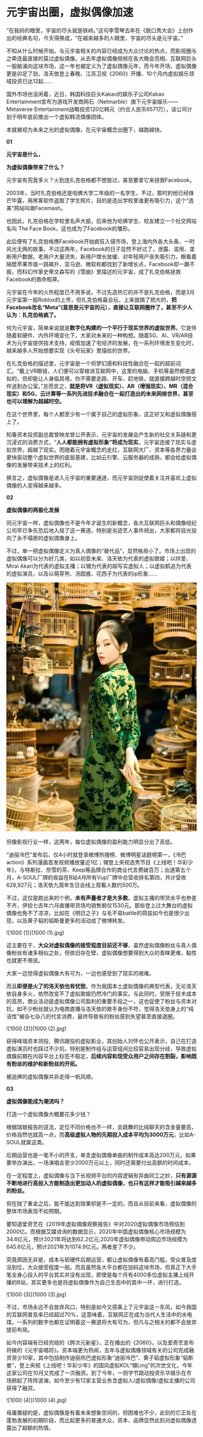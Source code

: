 # 元宇宙出圈，虚拟偶像加速


“在我妈的眼里，宇宙的尽头就是铁岭。”这句李雪琴去年在《脱口秀大会》上创作出的经典名句，今天得换成，“在越来越多的人眼里，宇宙的尽头是元宇宙。”

不知从什么时候开始，与元宇宙相关的内容已经成为大众讨论的热点，而影视圈与之牵连最直接的莫过虚拟偶像。从去年虚拟偶像频频在各大晚会亮相，互联网巨头一股脑涌向这块市场，这一年也被定义为了虚拟偶像元年，而今年开场，虚拟偶像更是卯足了劲，洛天依登上春晚、江苏卫视《2060》开播、10个月内虚拟娱乐领域投资已达12起......

国外市场也没闲着，近日，韩国科技巨头Kakao的娱乐子公司Kakao Entertainment宣布为游戏开发商网石（Netmarble）旗下元宇宙娱乐——Metaverse Entertainment战略投资120亿韩元（约合人民币6571万），该公司计划于明年底前推出一个虚拟韩流偶像团体。

本就被视为未来之光的虚拟偶像，在元宇宙概念出圈下，越跑越快。

**01**

**元宇宙是什么，**

**为虚拟偶像带来了什么？**

元宇宙有究竟多火？火到连扎克伯格都不想放过，甚至要拿它来拯救Facebook。

2003年，当时扎克伯格还是哈佛大学二年级的一名学生，不过，那时的他已经锋芒毕露，用黑客软件盗取了学生照片，目的是选出学校里谁更有吸引力，这个“选美”网站叫做Facemash。

也因此，扎克伯格在学校里名声大振，后来他为哈佛学生、校友建立一个社交网站名叫 The Face Book，这也成为了Facebook的雏形。

此后便有了扎克伯格携Facebook开始疯狂入侵市场，登上海内外各大头条、一时风光无两的故事。不过这两年，Facebook的日子显然不好过了，泄露、滥用、垄断用户数据，老用户大量流失、新用户增长放缓、对年轻用户丧失吸引力，眼看着隔壁苹果市值一路飙升，亚马逊、微软和都找到了新增长点，Facebook却一蹶不振，而科幻作家史蒂文森写的《雪崩》里描述的元宇宙，成了扎克伯格拯救Facebook的救命稻草。

元宇宙在今年的火热程度已不用多说，不过先造热它的并不是扎克伯格，而是3月元宇宙第一股Roblox的上市，但扎克伯格最会玩，上来就搞了把大的，**把Facebook改名“Meta”(意思是元宇宙的元），直接让互联网圈炸了，甚至不少人认为：扎克伯格疯了。**

何为元宇宙，简单来说就是**数字化构建的一个平行于现实世界的虚拟世界**。它是伴随着软硬件、内外环境变化下，大家对未来的一种构想。随着5G、AI、VR/AR技术为元宇宙提供技术支持，疫情加速了宅经济的发展，在一系列环境发生变化时，越来越多人开始想要实现《头号玩家》里描绘的世界。

在扎克伯格的描述里，元宇宙是一个将梦幻感和科技性融合在一起的超前词汇。“戴上VR眼镜，人们便可以穿梭进互联网中，这里的电脑、手机等虽然都是虚拟的，但却能让人身临其境，你不需要走路、开车、赶地铁，就直接跨越时空把文件送到办公室。”总而言之，**就是将VR（虚拟现实）、AR（增强现实）、MR（混合现实）和5G、云计算等一系列先进技术融合在一起打造出的未来网络世界，甚至也可以理解为超越时空。**

在这个世界里，每个人都至少有一个属于自己的虚拟形象，这正好又和虚拟偶像搭上了。

知春资本投资副总裁曾映龙曾公开表示，元宇宙的发展会产生新的社交关系链和更沉浸式的消费方式，“**人人都能拥有虚拟形象”将成为现实**。元宇宙连接了现实与虚拟世界，超越了现实。而随着元宇宙概念的走红，互联网大厂、资本等各界力量会更快驱动整个虚拟世界的底层基建，比如云引擎、云服务器的成熟，都会给虚拟偶像的发展带来技术上的红利。

换言之，虚拟偶像是进入元宇宙的重要通道，而元宇宙则促使着关注并喜欢上虚拟偶像的人变得越来越多。

**02**

**虚拟偶像的两极化发展**

同元宇宙一样，虚拟偶像也不是今年才诞生的新概念，各大互联网巨头和偶像经纪公司早已争先恐后地入局了这一赛道，特别是劣迹艺人事件频出，大家都将目光投向了永不塌房的虚拟偶像身上。

不过，单一把虚拟偶像定义为真人偶像的“替代品”，显然格局小了。市场上出现的虚拟偶像可以分为好几类，如以初音未来、洛天依为代表的虚拟歌姬；以绊爱、Mirai Akari为代表的虚拟主播；以翎为代表的超写实虚拟人；以虚拟鹤追为代表的虚拟演员，以及以萌芽熊、汤圆酱、花西子为代表的ip形象......

![1000](1000.jpg)

但像影视行业一样，这两年，每位虚拟偶像的盈利能力明显分出了高低。

“迪丽冷巴”发布后，仅4小时就登录微博热搜榜、微博明星话题榜第一，《冷巴action》系列漫画首发视频播放量近1亿；翎登上央视选秀节目《上线吧！华彩少年》，与特斯拉、奈雪的茶、Keep等品牌合作的商业代言费破百万；出道第五个月，A-SOUL厂牌的收益在B站4月所有Vup厂牌中总营收排名第四，共计营收628,927元；洛天依九周年生日会线上观看人数约500万。

不过，这仅是跑出来的个例，**未有声量者才是大多数**。虚拟主播的带货水平也参差不齐，伊拾七去年六月直播带货场均销售额仅1530元。那些登上过大舞台的虚拟偶像也免不了凉凉，比如在《明日之子》与毛不易battle的荷兹如今也是很少出现，以及黄子韬的韬斯曼更多的活动成了微博转发。

![1000 (1)](1000 (1).jpg)

这主要在于，**大众对虚拟偶像的接受程度目前还不够**，虽然虚拟偶像粉丝与真人偶像粉丝有诸多相似之处，但依旧存在壁，虚拟偶像想要得到大众的青睐更难，黏性也就更不用说。

大家一边觉得虚拟偶像大有可为，一边也感受到了现实的艰难。

而且**即便是火了的洛天依也有忧愁**。作为我国本土虚拟偶像的典型代表，无论洛天依自身多火，依然改变不了虚拟歌姬仍然冷门的事实。与此同时，受限于技术成本的高昂，商业活动是虚拟偶像公司盈利的重要手段之一，这也促使了粉丝与资本对抗，如不少粉丝就认为电商直播与洛天依的歌手身份不符，觉得洛天依身上的“纯洁性”被杂七杂八的代言消费，最终导致有的粉丝感到失望甚至直接退圈。

![1000 (2)](1000 (2).jpg)

获得峰瑞资本领投、腾讯跟投的虚拟影业，其创始人刘怀也公开表示，自己在打造虚拟演员时也踩过不少坑，特别是制作组与运营组间比较容易出现分歧，导致虚拟偶像前期在内容平台上标签不稳定，**后续内容和现受众用户之间存在割裂，影响既有粉丝的维护和新粉丝的开拓。**

被追捧的虚拟偶像并非走得一帆风顺。

**03**

**虚拟偶像能成为潮流吗？**

打造一个虚拟偶像大概要花多少钱？

根据瑞银报告的说法，定位不同价格也不一样，会跳舞的比纯聊天的含金量要高，价格自然也就高一点，而**高级虚拟人物的先期投入成本平均为3000万元**，比如A-SOUL就属这类。

后期运营也是一笔不小的开支，单支虚拟偶像单曲的制作成本高达200万元，如果要举办演出，一场演唱会至少2000万元以上，同时还需要付出高额的时间成本。

在一定程度上，虚拟偶像与当下长视频平台的内容逻辑有异曲同工之妙，**只有源源不断地进行高投入方能制造出更加动人的虚拟偶像，也只有这样才能吸引越来越多的粉丝。**

但在抛了重金之后，能不能达到效果却是不一定的，而且从目前来看，虚拟偶像的整体市场表现不如预期。

要知道爱奇艺在《2019年虚拟偶像观察报告》中对2020虚拟偶像市场预估到2000亿。而根据艾媒咨询的数据显示，2020年中国虚拟偶像核心市场规模为34.6亿元，预计2021年将达到62.2亿元;2020年虚拟偶像带动周边市场规模为645.6亿元，预计2021年为1074.9亿元。两者差了不少。

究竟原因无非是，成本与软硬件后期运营，都让虚拟偶像有着高门槛，受众普及度没到位，大众接受程度一般。而且虽然各大平台都在加码这块市场，但真正下大手笔全身心投入的平台其实并没有出现，即使是每个月有4000多位虚拟主播上线开播的B站，其实更多也是将虚拟偶像作为自己生态中的其中一环，进行打造。

![1000 (3)](1000 (3).jpg)

不过，市场永远不会放弃风口，特别是如今又搭乘上了元宇宙这一东风，如今我国的互联网普及率已经超过70%，这意味着，互联网正在成为当代人生活中的水电煤。一系列的数字也都在证明着这一赛道将大有可为，但凡与之相关的都不会放弃提前布局。

如今内容端有已经完结的《跨次元新星》，正在播出的《2060》，以及爱奇艺宣布将做的《元宇宙唱将》。资本端更为热闹，去年与虚拟偶像领域有关的公司完成融资至少10家，其中包括制作迪丽热巴虚拟形象“迪丽冷巴”、黄子韬虚拟形象“韬斯曼”，登上央视《上线吧！华彩少年》的国风虚拟KOL“翎Ling”的次世文化，今年这家公司在10月又完成了一次融资。到了今年，一则字节跳动投资乐华娱乐在市场掀起了阵阵波澜，如今至少有12家主营业务含虚拟人/虚拟偶像/虚拟主播的公司获得了融资。

![1000 (4)](1000 (4).jpg)

毋庸置疑的是，虚拟偶像是有着未来想象空间的，但困难也不少，此刻的它正处在蓬勃发展的初期阶段，而比起更多的普通大众，资本、品牌显然此刻对虚拟偶像透露出了超额的热情。
